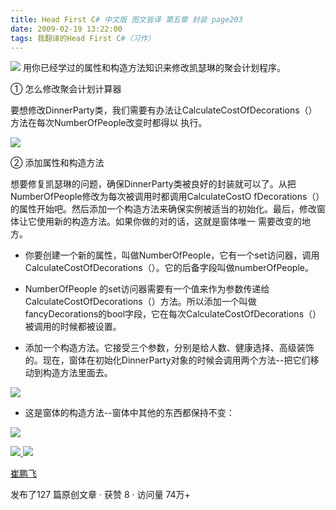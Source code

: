 ```yaml
---
title: Head First C# 中文版 图文皆译 第五章 封装 page203
date: 2009-02-19 13:22:00
tags: 我翻译的Head First C#（习作）
---
```

![](https://p-blog.csdn.net/images/p_blog_csdn_net/cuipengfei1/EntryImages/20090219/2009-02-19_12-43-26.jpg) 用你已经学过的属性和构造方法知识来修改凯瑟琳的聚会计划程序。

①  怎么修改聚会计划计算器

要想修改DinnerParty类，我们需要有办法让CalculateCostOfDecorations（）方法在每次NumberOfPeople改变时都得以
执行。

![](https://p-blog.csdn.net/images/p_blog_csdn_net/cuipengfei1/EntryImages/20090219/2009-02-19_12-49-44.jpg)

②  添加属性和构造方法

想要修复凯瑟琳的问题，确保DinnerParty类被良好的封装就可以了。从把NumberOfPeople修改为每次被调用时都调用CalculateCostO
fDecorations（）的属性开始吧。然后添加一个构造方法来确保实例被适当的初始化。最后，修改窗体让它使用新的构造方法。如果你做的对的话，这就是窗体唯一
需要改变的地方。

*  你要创建一个新的属性，叫做NumberOfPeople，它有一个set访问器，调用CalculateCostOfDecorations（）。它的后备字段叫做numberOfPeople。 

*  NumberOfPeople  的set访问器需要有一个值来作为参数传递给CalculateCostOfDecorations（）方法。所以添加一个叫做fancyDecorations的bool字段，它在每次CalculateCostOfDecorations（）被调用的时候都被设置。 

*  添加一个构造方法。它接受三个参数，分别是给人数、健康选择、高级装饰的。现在，窗体在初始化DinnerParty对象的时候会调用两个方法--把它们移动到构造方法里面去。 

![](https://p-blog.csdn.net/images/p_blog_csdn_net/cuipengfei1/EntryImages/20090219/2009-02-19_13-18-57.jpg)

*  这是窗体的构造方法--窗体中其他的东西都保持不变： 

![](https://p-blog.csdn.net/images/p_blog_csdn_net/cuipengfei1/EntryImages/20090219/2009-02-19_13-20-21.jpg)



[ ![](https://profile.csdnimg.cn/5/2/5/3_cuipengfei1)
![](https://g.csdnimg.cn/static/user-reg-year/1x/11.png)
](https://blog.csdn.net/cuipengfei1)

[ 崔鹏飞 ](https://blog.csdn.net/cuipengfei1)

发布了127 篇原创文章  ·  获赞 8  ·  访问量 74万+

